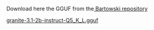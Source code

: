 Download here the GGUF from the[ Bartowski repository](https://huggingface.co/bartowski/granite-3.1-2b-instruct-GGUF)


[granite-3.1-2b-instruct-Q5_K_L.gguf](https://huggingface.co/bartowski/granite-3.1-2b-instruct-GGUF/resolve/main/granite-3.1-2b-instruct-Q5_K_L.gguf)
